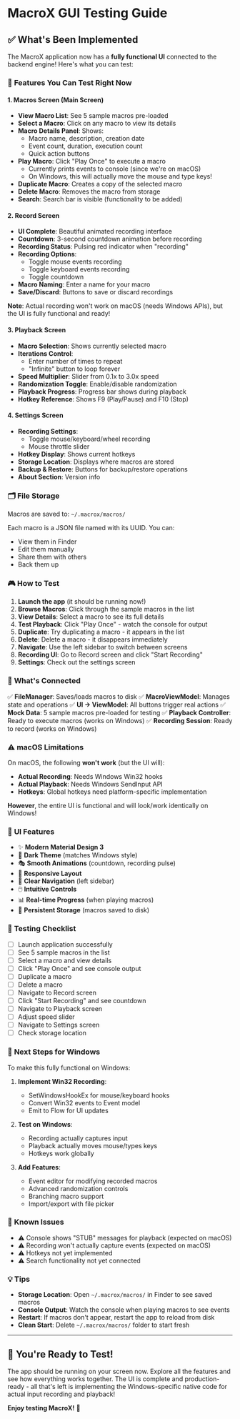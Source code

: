 # MacroX GUI Testing Guide

## ✅ What's Been Implemented

The MacroX application now has a **fully functional UI** connected to the backend engine! Here's what you can test:

### 🎯 **Features You Can Test Right Now**

#### 1. **Macros Screen** (Main Screen)
- **View Macro List**: See 5 sample macros pre-loaded
- **Select a Macro**: Click on any macro to view its details
- **Macro Details Panel**: Shows:
  - Macro name, description, creation date
  - Event count, duration, execution count
  - Quick action buttons
- **Play Macro**: Click "Play Once" to execute a macro
  - Currently prints events to console (since we're on macOS)
  - On Windows, this will actually move the mouse and type keys!
- **Duplicate Macro**: Creates a copy of the selected macro
- **Delete Macro**: Removes the macro from storage
- **Search**: Search bar is visible (functionality to be added)

#### 2. **Record Screen**
- **UI Complete**: Beautiful animated recording interface
- **Countdown**: 3-second countdown animation before recording
- **Recording Status**: Pulsing red indicator when "recording"
- **Recording Options**:
  - Toggle mouse events recording
  - Toggle keyboard events recording
  - Toggle countdown
- **Macro Naming**: Enter a name for your macro
- **Save/Discard**: Buttons to save or discard recordings

**Note**: Actual recording won't work on macOS (needs Windows APIs), but the UI is fully functional and ready!

#### 3. **Playback Screen**
- **Macro Selection**: Shows currently selected macro
- **Iterations Control**: 
  - Enter number of times to repeat
  - "Infinite" button to loop forever
- **Speed Multiplier**: Slider from 0.1x to 3.0x speed
- **Randomization Toggle**: Enable/disable randomization
- **Playback Progress**: Progress bar shows during playback
- **Hotkey Reference**: Shows F9 (Play/Pause) and F10 (Stop)

#### 4. **Settings Screen**
- **Recording Settings**:
  - Toggle mouse/keyboard/wheel recording
  - Mouse throttle slider
- **Hotkey Display**: Shows current hotkeys
- **Storage Location**: Displays where macros are stored
- **Backup & Restore**: Buttons for backup/restore operations
- **About Section**: Version info

### 🗂️ **File Storage**

Macros are saved to: `~/.macrox/macros/`

Each macro is a JSON file named with its UUID. You can:
- View them in Finder
- Edit them manually
- Share them with others
- Back them up

### 🎮 **How to Test**

1. **Launch the app** (it should be running now!)
2. **Browse Macros**: Click through the sample macros in the list
3. **View Details**: Select a macro to see its full details
4. **Test Playback**: Click "Play Once" - watch the console for output
5. **Duplicate**: Try duplicating a macro - it appears in the list
6. **Delete**: Delete a macro - it disappears immediately
7. **Navigate**: Use the left sidebar to switch between screens
8. **Recording UI**: Go to Record screen and click "Start Recording"
9. **Settings**: Check out the settings screen

### 🔌 **What's Connected**

✅ **FileManager**: Saves/loads macros to disk
✅ **MacroViewModel**: Manages state and operations
✅ **UI → ViewModel**: All buttons trigger real actions
✅ **Mock Data**: 5 sample macros pre-loaded for testing
✅ **Playback Controller**: Ready to execute macros (works on Windows)
✅ **Recording Session**: Ready to record (works on Windows)

### ⚠️ **macOS Limitations**

On macOS, the following **won't work** (but the UI will):
- **Actual Recording**: Needs Windows Win32 hooks
- **Actual Playback**: Needs Windows SendInput API
- **Hotkeys**: Global hotkeys need platform-specific implementation

**However**, the entire UI is functional and will look/work identically on Windows!

### 🎨 **UI Features**

- ✨ **Modern Material Design 3**
- 🌙 **Dark Theme** (matches Windows style)
- 🎭 **Smooth Animations** (countdown, recording pulse)
- 📱 **Responsive Layout**
- 🎯 **Clear Navigation** (left sidebar)
- 🖱️ **Intuitive Controls**
- 📊 **Real-time Progress** (when playing macros)
- 💾 **Persistent Storage** (macros saved to disk)

### 🧪 **Testing Checklist**

- [ ] Launch application successfully
- [ ] See 5 sample macros in the list
- [ ] Select a macro and view details
- [ ] Click "Play Once" and see console output
- [ ] Duplicate a macro
- [ ] Delete a macro
- [ ] Navigate to Record screen
- [ ] Click "Start Recording" and see countdown
- [ ] Navigate to Playback screen
- [ ] Adjust speed slider
- [ ] Navigate to Settings screen
- [ ] Check storage location

### 🚀 **Next Steps for Windows**

To make this fully functional on Windows:

1. **Implement Win32 Recording**:
   - SetWindowsHookEx for mouse/keyboard hooks
   - Convert Win32 events to Event model
   - Emit to Flow for UI updates

2. **Test on Windows**:
   - Recording actually captures input
   - Playback actually moves mouse/types keys
   - Hotkeys work globally

3. **Add Features**:
   - Event editor for modifying recorded macros
   - Advanced randomization controls
   - Branching macro support
   - Import/export with file picker

### 📝 **Known Issues**

- ⚠️ Console shows "STUB" messages for playback (expected on macOS)
- ⚠️ Recording won't actually capture events (expected on macOS)
- ⚠️ Hotkeys not yet implemented
- ⚠️ Search functionality not yet connected

### 💡 **Tips**

- **Storage Location**: Open `~/.macrox/macros/` in Finder to see saved macros
- **Console Output**: Watch the console when playing macros to see events
- **Restart**: If macros don't appear, restart the app to reload from disk
- **Clean Start**: Delete `~/.macrox/macros/` folder to start fresh

---

## 🎉 **You're Ready to Test!**

The app should be running on your screen now. Explore all the features and see how everything works together. The UI is complete and production-ready - all that's left is implementing the Windows-specific native code for actual input recording and playback!

**Enjoy testing MacroX!** 🚀

